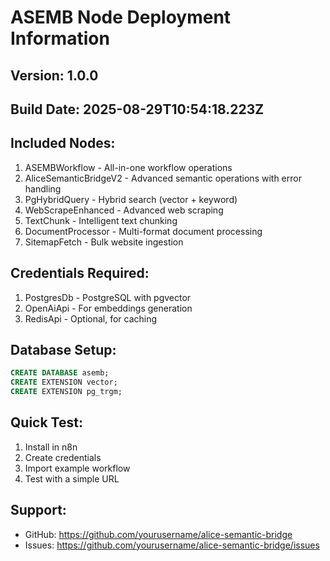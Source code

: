 # ASEMB Node Deployment Information

## Version: 1.0.0
## Build Date: 2025-08-29T10:54:18.223Z

## Included Nodes:
1. ASEMBWorkflow - All-in-one workflow operations
2. AliceSemanticBridgeV2 - Advanced semantic operations with error handling
3. PgHybridQuery - Hybrid search (vector + keyword)
4. WebScrapeEnhanced - Advanced web scraping
5. TextChunk - Intelligent text chunking
6. DocumentProcessor - Multi-format document processing
7. SitemapFetch - Bulk website ingestion

## Credentials Required:
1. PostgresDb - PostgreSQL with pgvector
2. OpenAiApi - For embeddings generation
3. RedisApi - Optional, for caching

## Database Setup:
```sql
CREATE DATABASE asemb;
CREATE EXTENSION vector;
CREATE EXTENSION pg_trgm;
```

## Quick Test:
1. Install in n8n
2. Create credentials
3. Import example workflow
4. Test with a simple URL

## Support:
- GitHub: https://github.com/yourusername/alice-semantic-bridge
- Issues: https://github.com/yourusername/alice-semantic-bridge/issues
